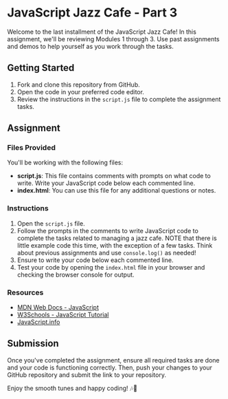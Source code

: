 # JavaScript Jazz Cafe - Part 3

Welcome to the last installment of the JavaScript Jazz Cafe! In this assignment, we'll be reviewing Modules 1 through 3. Use past assignments and demos to help yourself as you work through the tasks.

## Getting Started

1. Fork and clone this repository from GitHub.
2. Open the code in your preferred code editor.
3. Review the instructions in the `script.js` file to complete the assignment tasks.

## Assignment

### Files Provided

You'll be working with the following files:

- **script.js**: This file contains comments with prompts on what code to write. Write your JavaScript code below each commented line.
- **index.html**: You can use this file for any additional questions or notes.

### Instructions

1. Open the `script.js` file.
2. Follow the prompts in the comments to write JavaScript code to complete the tasks related to managing a jazz cafe. NOTE that there is little example code this time, with the exception of a few tasks. Think about previous assignments and use <code>console.log()</code> as needed!
3. Ensure to write your code below each commented line.
4. Test your code by opening the `index.html` file in your browser and checking the browser console for output.

### Resources

- [MDN Web Docs - JavaScript](https://developer.mozilla.org/en-US/docs/Web/JavaScript)
- [W3Schools - JavaScript Tutorial](https://www.w3schools.com/js/)
- [JavaScript.info](https://javascript.info/)

## Submission

Once you've completed the assignment, ensure all required tasks are done and your code is functioning correctly. Then, push your changes to your GitHub repository and submit the link to your repository.

Enjoy the smooth tunes and happy coding! 🎶🎹

